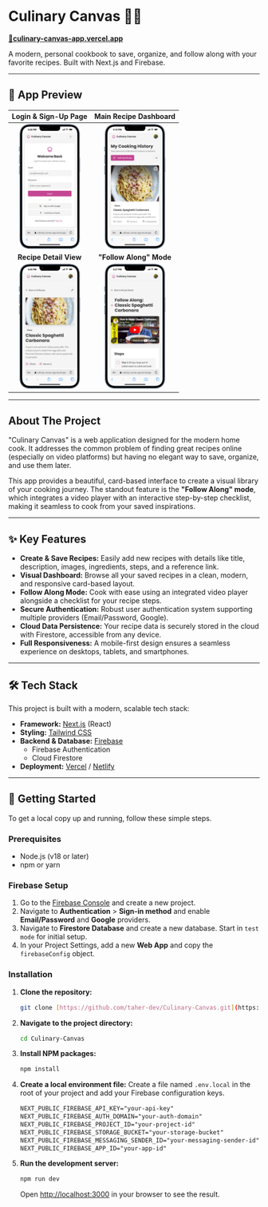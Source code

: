 # Culinary Canvas 👨‍🍳
[**🔗culinary-canvas-app.vercel.app**](https://culinary-canvas-app.vercel.app/)


A modern, personal cookbook to save, organize, and follow along with your favorite recipes. Built with Next.js and Firebase.

---

## 📸 App Preview

<div align="center">

| Login & Sign-Up Page | Main Recipe Dashboard |
| :---: | :---: |
| <img src="./assets/login-page.png" alt="Login/Sign-Up Page" height="250px"/> | <img src="./assets/dashboard.png" alt="Main Recipe Dashboard" height="250px"/> |
| **Recipe Detail View** | **"Follow Along" Mode** |
| <img src="./assets/detail-view.png" alt="Recipe Detail View" height="250px"/> | <img src="./assets/follow-along.png" alt="Follow Along Mode" height="250px"/> |\

</div>


---

## About The Project

"Culinary Canvas" is a web application designed for the modern home cook. It addresses the common problem of finding great recipes online (especially on video platforms) but having no elegant way to save, organize, and use them later.

This app provides a beautiful, card-based interface to create a visual library of your cooking journey. The standout feature is the **"Follow Along" mode**, which integrates a video player with an interactive step-by-step checklist, making it seamless to cook from your saved inspirations.

---

## ✨ Key Features

* **Create & Save Recipes:** Easily add new recipes with details like title, description, images, ingredients, steps, and a reference link.
* **Visual Dashboard:** Browse all your saved recipes in a clean, modern, and responsive card-based layout.
* **Follow Along Mode:** Cook with ease using an integrated video player alongside a checklist for your recipe steps.
* **Secure Authentication:** Robust user authentication system supporting multiple providers (Email/Password, Google).
* **Cloud Data Persistence:** Your recipe data is securely stored in the cloud with Firestore, accessible from any device.
* **Full Responsiveness:** A mobile-first design ensures a seamless experience on desktops, tablets, and smartphones.

---

## 🛠️ Tech Stack

This project is built with a modern, scalable tech stack:

* **Framework:** [Next.js](https://nextjs.org/) (React)
* **Styling:** [Tailwind CSS](https://tailwindcss.com/)
* **Backend & Database:** [Firebase](https://firebase.google.com/)
    * Firebase Authentication
    * Cloud Firestore
* **Deployment:** [Vercel](https://vercel.com/) / [Netlify](https://www.netlify.com/)

---

## 🚀 Getting Started

To get a local copy up and running, follow these simple steps.

### Prerequisites

* Node.js (v18 or later)
* npm or yarn

### Firebase Setup

1.  Go to the [Firebase Console](https://console.firebase.google.com/) and create a new project.
2.  Navigate to **Authentication** > **Sign-in method** and enable **Email/Password** and **Google** providers.
3.  Navigate to **Firestore Database** and create a new database. Start in `test mode` for initial setup.
4.  In your Project Settings, add a new **Web App** and copy the `firebaseConfig` object.

### Installation

1.  **Clone the repository:**
    ```sh
    git clone [https://github.com/taher-dev/Culinary-Canvas.git](https://github.com/taher-dev/Culinary-Canvas.git)
    ```
2.  **Navigate to the project directory:**
    ```sh
    cd Culinary-Canvas
    ```
3.  **Install NPM packages:**
    ```sh
    npm install
    ```
4.  **Create a local environment file:**
    Create a file named `.env.local` in the root of your project and add your Firebase configuration keys.

    ```env
    NEXT_PUBLIC_FIREBASE_API_KEY="your-api-key"
    NEXT_PUBLIC_FIREBASE_AUTH_DOMAIN="your-auth-domain"
    NEXT_PUBLIC_FIREBASE_PROJECT_ID="your-project-id"
    NEXT_PUBLIC_FIREBASE_STORAGE_BUCKET="your-storage-bucket"
    NEXT_PUBLIC_FIREBASE_MESSAGING_SENDER_ID="your-messaging-sender-id"
    NEXT_PUBLIC_FIREBASE_APP_ID="your-app-id"
    ```

5.  **Run the development server:**
    ```sh
    npm run dev
    ```
    Open [http://localhost:3000](http://localhost:3000) in your browser to see the result.
